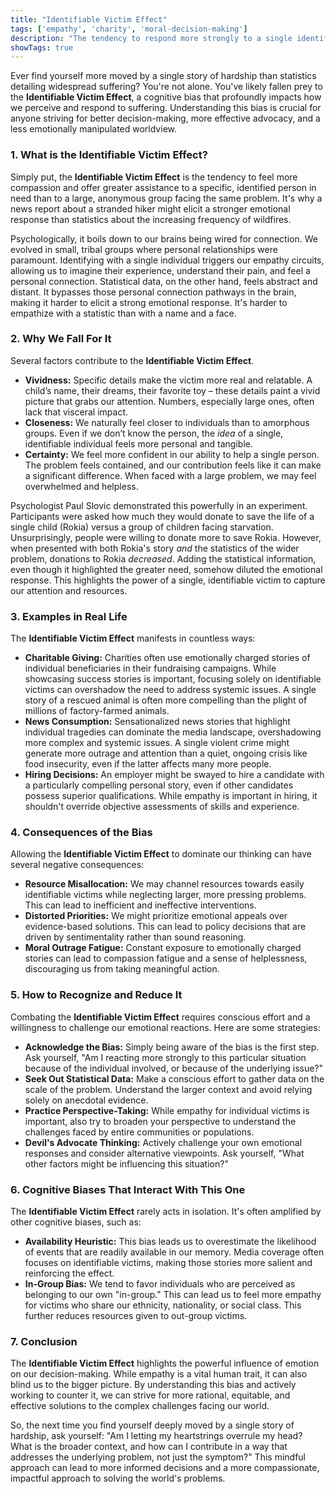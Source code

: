```yaml
---
title: "Identifiable Victim Effect"
tags: ['empathy', 'charity', 'moral-decision-making']
description: "The tendency to respond more strongly to a single identified person at risk than to a large group of anonymous ones."
showTags: true
---
```



Ever find yourself more moved by a single story of hardship than statistics detailing widespread suffering? You're not alone. You've likely fallen prey to the **Identifiable Victim Effect**, a cognitive bias that profoundly impacts how we perceive and respond to suffering. Understanding this bias is crucial for anyone striving for better decision-making, more effective advocacy, and a less emotionally manipulated worldview.

### 1. What is the Identifiable Victim Effect?

Simply put, the **Identifiable Victim Effect** is the tendency to feel more compassion and offer greater assistance to a specific, identified person in need than to a large, anonymous group facing the same problem. It's why a news report about a stranded hiker might elicit a stronger emotional response than statistics about the increasing frequency of wildfires.

Psychologically, it boils down to our brains being wired for connection. We evolved in small, tribal groups where personal relationships were paramount. Identifying with a single individual triggers our empathy circuits, allowing us to imagine their experience, understand their pain, and feel a personal connection. Statistical data, on the other hand, feels abstract and distant. It bypasses those personal connection pathways in the brain, making it harder to elicit a strong emotional response. It's harder to empathize with a statistic than with a name and a face.

### 2. Why We Fall For It

Several factors contribute to the **Identifiable Victim Effect**.

*   **Vividness:** Specific details make the victim more real and relatable. A child’s name, their dreams, their favorite toy – these details paint a vivid picture that grabs our attention. Numbers, especially large ones, often lack that visceral impact.
*   **Closeness:** We naturally feel closer to individuals than to amorphous groups. Even if we don’t know the person, the *idea* of a single, identifiable individual feels more personal and tangible.
*   **Certainty:** We feel more confident in our ability to help a single person. The problem feels contained, and our contribution feels like it can make a significant difference. When faced with a large problem, we may feel overwhelmed and helpless.

Psychologist Paul Slovic demonstrated this powerfully in an experiment. Participants were asked how much they would donate to save the life of a single child (Rokia) versus a group of children facing starvation. Unsurprisingly, people were willing to donate more to save Rokia. However, when presented with both Rokia's story *and* the statistics of the wider problem, donations to Rokia *decreased*. Adding the statistical information, even though it highlighted the greater need, somehow diluted the emotional response. This highlights the power of a single, identifiable victim to capture our attention and resources.

### 3. Examples in Real Life

The **Identifiable Victim Effect** manifests in countless ways:

*   **Charitable Giving:** Charities often use emotionally charged stories of individual beneficiaries in their fundraising campaigns. While showcasing success stories is important, focusing solely on identifiable victims can overshadow the need to address systemic issues. A single story of a rescued animal is often more compelling than the plight of millions of factory-farmed animals.
*   **News Consumption:** Sensationalized news stories that highlight individual tragedies can dominate the media landscape, overshadowing more complex and systemic issues. A single violent crime might generate more outrage and attention than a quiet, ongoing crisis like food insecurity, even if the latter affects many more people.
*   **Hiring Decisions:** An employer might be swayed to hire a candidate with a particularly compelling personal story, even if other candidates possess superior qualifications. While empathy is important in hiring, it shouldn't override objective assessments of skills and experience.

### 4. Consequences of the Bias

Allowing the **Identifiable Victim Effect** to dominate our thinking can have several negative consequences:

*   **Resource Misallocation:** We may channel resources towards easily identifiable victims while neglecting larger, more pressing problems. This can lead to inefficient and ineffective interventions.
*   **Distorted Priorities:** We might prioritize emotional appeals over evidence-based solutions. This can lead to policy decisions that are driven by sentimentality rather than sound reasoning.
*   **Moral Outrage Fatigue:** Constant exposure to emotionally charged stories can lead to compassion fatigue and a sense of helplessness, discouraging us from taking meaningful action.

### 5. How to Recognize and Reduce It

Combating the **Identifiable Victim Effect** requires conscious effort and a willingness to challenge our emotional reactions. Here are some strategies:

*   **Acknowledge the Bias:** Simply being aware of the bias is the first step. Ask yourself, "Am I reacting more strongly to this particular situation because of the individual involved, or because of the underlying issue?"
*   **Seek Out Statistical Data:** Make a conscious effort to gather data on the scale of the problem. Understand the larger context and avoid relying solely on anecdotal evidence.
*   **Practice Perspective-Taking:** While empathy for individual victims is important, also try to broaden your perspective to understand the challenges faced by entire communities or populations.
*   **Devil's Advocate Thinking:** Actively challenge your own emotional responses and consider alternative viewpoints. Ask yourself, "What other factors might be influencing this situation?"

### 6. Cognitive Biases That Interact With This One

The **Identifiable Victim Effect** rarely acts in isolation. It's often amplified by other cognitive biases, such as:

*   **Availability Heuristic:** This bias leads us to overestimate the likelihood of events that are readily available in our memory. Media coverage often focuses on identifiable victims, making those stories more salient and reinforcing the effect.
*   **In-Group Bias:** We tend to favor individuals who are perceived as belonging to our own "in-group." This can lead us to feel more empathy for victims who share our ethnicity, nationality, or social class. This further reduces resources given to out-group victims.

### 7. Conclusion

The **Identifiable Victim Effect** highlights the powerful influence of emotion on our decision-making. While empathy is a vital human trait, it can also blind us to the bigger picture. By understanding this bias and actively working to counter it, we can strive for more rational, equitable, and effective solutions to the complex challenges facing our world.

So, the next time you find yourself deeply moved by a single story of hardship, ask yourself: "Am I letting my heartstrings overrule my head? What is the broader context, and how can I contribute in a way that addresses the underlying problem, not just the symptom?" This mindful approach can lead to more informed decisions and a more compassionate, impactful approach to solving the world's problems.


